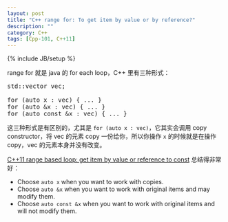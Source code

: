 ```yaml
---
layout: post
title: "C++ range for: To get item by value or by reference?"
description: ""
category: C++
tags: [Cpp-101, C++11]
---
```

{% include JB/setup %}

range for 就是 java 的 for each loop，C++ 里有三种形式：

<pre class="prettyprint linenums">
std::vector<MyClass> vec;

for (auto x : vec) { ... }
for (auto &x : vec) { ... }
for (auto const &x : vec) { ... }
</pre>

这三种形式是有区别的，尤其是 `for (auto x : vec)`，它其实会调用 copy constructor，将 vec 的元素 copy 一份给你，所以你操作 `x` 的时候就是在操作 copy，vec 的元素本身并没有改变。

[C++11 range based loop: get item by value or reference to const](http://stackoverflow.com/a/15176127) 总结得非常好：

- Choose `auto x` when you want to work with copies.
- Choose `auto &x` when you want to work with original items and may modify them.
- Choose `auto const &x` when you want to work with original items and will not modify them.